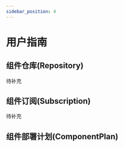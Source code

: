 ```yaml
---
sidebar_position: 4
---
```


# 用户指南

## 组件仓库(Repository)

待补充

## 组件订阅(Subscription)

待补充

## 组件部署计划(ComponentPlan)
